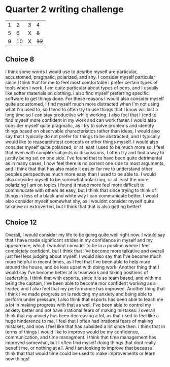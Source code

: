 # Quarter 2 writing challenge

|   |    |   |        |
|---|----|---|--------|
| 1 | 2  | 3 | 4      |
| 5 | 6  | X | ~~8~~  |
| 9 | 10 | X | ~~12~~ |

## Choice 8

I think some words I would use to desribe myself are particular, accustomed, pragmatic, polarized, and shy. I consider myself particular since I think that for me to feel most comfortable I prefer certain types of tools when I work, I am quite particular about types of pens, and I usually like softer materials on clothing. I also find myself preferring specific software to get things done. For these reasons I would also consider myself quite accustomed, I find myself much more distracted when I'm not using what I'm used to, so I tend to often try to use things that I know will last a long time so I can stay productive while working. I also feel that I tend to find myself more confident in my work and can work faster. I would also consider myself quite pragmatic, as I try to solve problems and identify things based on observable characteristics rather than ideas, I would also say that I typically do not prefer for things to be abstracted, and I typically would like to reasearch/test concepts or other things myself. I would also consider myself quite polarized, or at least I used to be much more so. I feel that even with complex subjects or discussions, I often try and find a way to justify being set on one side. I've found that to have been quite detrimental as in many cases, I now feel there is no correct one side to most arguments, and I think that that has also made it easier for me to understand other peoples perspectives much more easy than I used to be able to. I would also consider myself to be somewhat polarizing, or at least the more polarizing I am on topics I found it made more feel more difficult to comminucate with others as easy, but I think that since trying to think of things in less of a black and white way I can communicate better. I would also consider myself somewhat shy, as I wouldnt consider myself quite talkative or extroverted, but I think that that is also getting better!

## Choice 12

Overall, I would consider my life to be going quite well right now. I would say that I have made significant strides in my confidence in myself and my appearence, which I wouldnt consider to be in a position where I feel completely confident, but I think that I've become more talkative and overall just feel less judging about myself. I would also say that I've become much more helpful in recent times, as I feel that I've been able to help more around the house, and be less upset with doing work. Another thing that I would say I've become better at is teamwork and taking positions of leadership. I think that with esports, since it is so team based, and with me being the captain, I've been able to become mor confident working as a leader, and I also feel that my performance has improved. Another thing that I think I've made progress on is reducing my anxiety and being able to perform under pressure, I also think that esports has been able to teach me a lot in making progress with that as well, I've been able to control my anxiety better and not have irrational fears of making mistakes. I overall think that my anxiety has been decreasing a lot, as that used to feel like a huge hinderence to me, I feel that I often had irrational fears of making mistakes, and now I feel like that has subsided a lot since then. I think that in terms of things I would like to improve would be my confidence, communication, and time managment. I think that time management has improved somewhat, but I often find myself doing things that dont really benefit me, or nothing at all. And I am looking to improve that because I think that that would time could be used to make improvements or learn new things!

